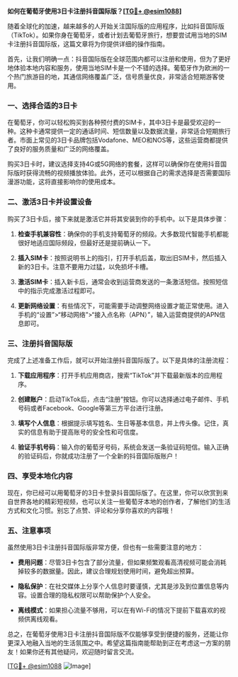 **如何在葡萄牙使用3日卡注册抖音国际版？[[TG💪+ @esim1088](https://t.me/s/esim1088)]**

随着全球化的加速，越来越多的人开始关注国际版的应用程序，比如抖音国际版（TikTok）。如果你身在葡萄牙，或者计划去葡萄牙旅行，想要尝试用当地的SIM卡注册抖音国际版，这篇文章将为你提供详细的操作指南。

首先，让我们明确一点：抖音国际版在全球范围内都可以注册和使用，但为了更好地体验本地内容和服务，使用当地SIM卡是一个不错的选择。葡萄牙作为欧洲的一个热门旅游目的地，其通信网络覆盖广泛，信号质量优良，非常适合短期游客使用。

### 一、选择合适的3日卡

在葡萄牙，你可以轻松购买到各种预付费的SIM卡，其中3日卡是最受欢迎的一种。这种卡通常提供一定的通话时间、短信数量以及数据流量，非常适合短期旅行者。市面上常见的3日卡品牌包括Vodafone、MEO和NOS等，这些运营商都提供了良好的服务质量和广泛的网络覆盖。

购买3日卡时，建议选择支持4G或5G网络的套餐，这样可以确保你在使用抖音国际版时获得流畅的视频播放体验。此外，还可以根据自己的需求选择是否需要国际漫游功能，这将直接影响你的使用成本。

### 二、激活3日卡并设置设备

购买了3日卡后，接下来就是激活它并将其安装到你的手机中。以下是具体步骤：

1. **检查手机兼容性**：确保你的手机支持葡萄牙的频段。大多数现代智能手机都能很好地适应国际频段，但最好还是提前确认一下。
   
2. **插入SIM卡**：按照说明书上的指引，打开手机后盖，取出旧SIM卡，然后插入新的3日卡。注意不要用力过猛，以免损坏卡槽。

3. **激活SIM卡**：插入新卡后，通常会收到运营商发送的一条激活短信。按照短信中的指示完成激活过程即可。

4. **更新网络设置**：有些情况下，可能需要手动调整网络设置才能正常使用。进入手机的“设置”>“移动网络”>“接入点名称（APN）”，输入运营商提供的APN信息即可。

### 三、注册抖音国际版

完成了上述准备工作后，就可以开始注册抖音国际版了。以下是具体的注册流程：

1. **下载应用程序**：打开手机应用商店，搜索“TikTok”并下载最新版本的应用程序。

2. **创建账户**：启动TikTok后，点击“注册”按钮。你可以选择通过电子邮件、手机号码或者Facebook、Google等第三方平台进行注册。

3. **填写个人信息**：根据提示填写姓名、生日等基本信息，并上传头像。记住，真实的信息有助于提高账号的安全性和可信度。

4. **验证手机号码**：输入你的葡萄牙号码，系统会发送一条验证码短信。输入正确的验证码后，你就成功注册了一个全新的抖音国际版账户！

### 四、享受本地化内容

现在，你已经可以用葡萄牙的3日卡登录抖音国际版了。在这里，你可以欣赏到来自世界各地的精彩短视频，也可以关注一些葡萄牙本地的创作者，了解他们的生活方式和文化习惯。别忘了点赞、评论和分享你喜欢的内容哦！

### 五、注意事项

虽然使用3日卡注册抖音国际版非常方便，但也有一些需要注意的地方：

- **费用问题**：尽管3日卡包含了部分流量，但如果频繁观看高清视频可能会消耗掉较多的数据量。因此，建议合理规划使用时间，避免超出预算。
  
- **隐私保护**：在社交媒体上分享个人信息时要谨慎，尤其是涉及到位置信息等内容。设置合理的隐私权限可以帮助保护个人安全。

- **离线模式**：如果担心流量不够用，可以在有Wi-Fi的情况下提前下载喜欢的视频供离线观看。

总之，在葡萄牙使用3日卡注册抖音国际版不仅能够享受到便捷的服务，还能让你更深入地融入当地的生活氛围之中。希望这篇指南能帮助到正在考虑这一方案的朋友！如果你还有其他疑问，欢迎随时留言交流。

[[TG💪+ @esim1088](https://t.me/s/esim1088) ![Image](https://i.postimg.cc/4NQfJmqS/Snipaste-2025-05-13-00-14-12.png)]